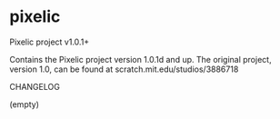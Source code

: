 # pixelic
Pixelic project v1.0.1+

Contains the Pixelic project version 1.0.1d and up. The original project, version 1.0, can be found at scratch.mit.edu/studios/3886718

CHANGELOG

(empty)
